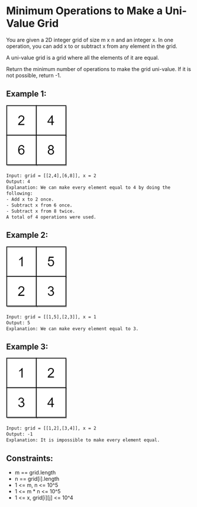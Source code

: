 # Minimum Operations to Make a Uni-Value Grid

You are given a 2D integer grid of size m x n and an integer x. In one operation, you can add x to or subtract x from any element in the grid.

A uni-value grid is a grid where all the elements of it are equal.

Return the minimum number of operations to make the grid uni-value. If it is not possible, return -1.

## Example 1:

![Example 1](./images/ex1.png)

```
Input: grid = [[2,4],[6,8]], x = 2
Output: 4
Explanation: We can make every element equal to 4 by doing the following:
- Add x to 2 once.
- Subtract x from 6 once.
- Subtract x from 8 twice.
A total of 4 operations were used.
```

## Example 2:

![Example 2](./images/ex2.png)

```
Input: grid = [[1,5],[2,3]], x = 1
Output: 5
Explanation: We can make every element equal to 3.
```

## Example 3:

![Example 3](./images/ex3.png)

```
Input: grid = [[1,2],[3,4]], x = 2
Output: -1
Explanation: It is impossible to make every element equal.
```

## Constraints:

- m == grid.length
- n == grid[i].length
- 1 <= m, n <= 10^5
- 1 <= m \* n <= 10^5
- 1 <= x, grid[i][j] <= 10^4
